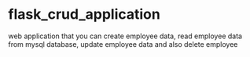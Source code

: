 # flask_crud_application
web application that you can create employee data, read employee data from mysql database, update employee data and also delete employee
